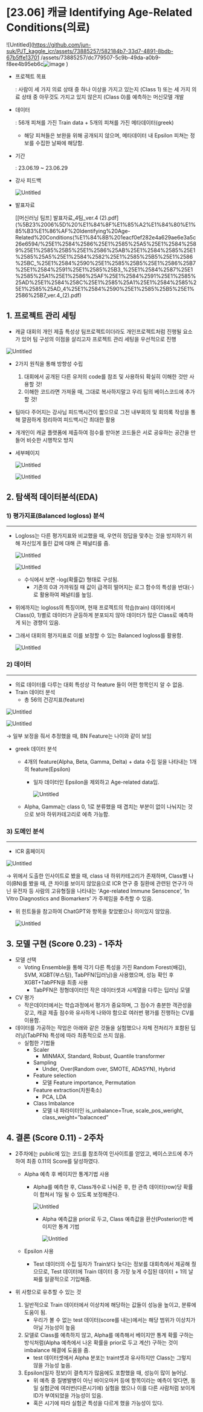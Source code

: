 # [23.06] 캐글 Identifying Age-Related Conditions(의료)

![Untitled](https://github.com/jun-suk/PJT_kaggle_icr/assets/73885257/582184b7-33d7-4891-8bdb-67b5ffe13701 /assets/73885257/dc779507-5c9b-49da-a0b9-f8ee4b95eb6c![image](https://github.com/jun-suk/PJT_kaggle_icr/assets/73885257/023e5e96-b6f0-4274-a48c-c3a2a7c0fe01)
)

- 프로젝트 목표
    
    : 사람이 세 가지 의료 상태 중 하나 이상을 가지고 있는지 (Class 1) 또는 세 가지 의료 상태 중 아무것도 가지고 있지 않은지 (Class 0)를 예측하는 머신모델 개발
    

- 데이터
    
    : 56개 피쳐를 가진 Train data + 5개의 피쳐를 가진 메타데이터(greek)
    
    - 해당 피쳐들은 보완을 위해 공개되지 않으며, 메타데이터 내 Epsilon 피쳐는 정보를 수집한 날짜에 해당함.

- 기간
    
    : 23.06.19 ~ 23.06.29
    

- 강사 피드백
    
    ![Untitled](https://github.com/jun-suk/PJT_kaggle_icr/assets/73885257/2afbe9f3-06b7-4c01-8f13-72ab64d23ec7![image](https://github.com/jun-suk/PJT_kaggle_icr/assets/73885257/94970dc2-b175-42bd-9325-a0b520dd5349)
)
    

- 발표자료
    
    [[머신러닝 팀프] 발표자료_4팀_ver.4 (2).pdf](%5B23%2006%5D%20%E1%84%8F%E1%85%A2%E1%84%80%E1%85%B3%E1%86%AF%20Identifying%20Age-Related%20Conditions(%E1%84%8B%201eacf0ef282e4a629ae6e3a5c26e6594/%25E1%2584%2586%25E1%2585%25A5%25E1%2584%2589%25E1%2585%25B5%25E1%2586%25AB%25E1%2584%2585%25E1%2585%25A5%25E1%2584%2582%25E1%2585%25B5%25E1%2586%25BC_%25E1%2584%2590%25E1%2585%25B5%25E1%2586%25B7%25E1%2584%2591%25E1%2585%25B3_%25E1%2584%2587%25E1%2585%25A1%25E1%2586%25AF%25E1%2584%2591%25E1%2585%25AD%25E1%2584%258C%25E1%2585%25A1%25E1%2584%2585%25E1%2585%25AD_4%25E1%2584%2590%25E1%2585%25B5%25E1%2586%25B7_ver.4_(2).pdf)
    

## 1.  프로젝트 관리 세팅

- 캐글 대회의 개인 제출 특성상 팀프로젝트이더라도 개인프로젝트처럼 진행될 요소가 있어 팀 구성의 이점을 살리고자 프로젝트 관리 세팅을 우선적으로 진행

![Untitled](https://github.com/jun-suk/PJT_kaggle_icr/assets/73885257/119065f3-f320-410e-936e-a2285580dc44![image](https://github.com/jun-suk/PJT_kaggle_icr/assets/73885257/3d198628-469b-44ab-9897-26ebfa23902e)
)

- 2가지 원칙을 통해 방향성 수립
    1. 대회에서 공개된 다른 유저의 code를 참조 및 사용하되 확실히 이해한 것만 사용할 것!
    2. 이해한 코드라면 가져올 때, 그대로 복사하지말고 우리 팀의 베이스코드에 추가할 것!
- 팀마다 주어지는 강사님 피드백시간이 짧으므로 그전 내부회의 및 회의록 작성을 통해 깔끔하게 정리하여 피드백시간 최대한 활용
- 개개인이 캐글 플랫폼에 제출하여 점수를 받아본 코드들은 서로 공유하는 공간을 만들어 비슷한 시행착오 방지
- 세부페이지
    
    ![Untitled](https://github.com/jun-suk/PJT_kaggle_icr/assets/73885257/10c323b8-c545-47f4-8b31-83a8a3e753c6![image](https://github.com/jun-suk/PJT_kaggle_icr/assets/73885257/60e72f05-2b31-4b4c-89b4-2211d0ebcc03)
)
    
    ![Untitled](https://github.com/jun-suk/PJT_kaggle_icr/assets/73885257/53ec2299-e716-4820-8a0a-b4ffac8eeea2![image](https://github.com/jun-suk/PJT_kaggle_icr/assets/73885257/7cc75e49-1450-4f35-a794-74c74be8bc3d)
)
    

## 2.  탐색적 데이터분석(EDA)

### 1) 평가지표(Balanced logloss) 분석

---

- Logloss는 다른 평가지표와 비교했을 때, 우연히 정답을 맞추는 것을 방지하기 위해 자신있게 틀린 값에 대해 큰 페널티를 줌.
    
    ![Untitled](https://github.com/jun-suk/PJT_kaggle_icr/assets/73885257/1ce74bdd-cc20-43e9-9de7-ecdb263dc81a![image](https://github.com/jun-suk/PJT_kaggle_icr/assets/73885257/4266726e-38fe-4b32-ba5c-a23fcb82a500)
)
    
    ![Untitled](https://github.com/jun-suk/PJT_kaggle_icr/assets/73885257/6dbad440-0e31-4693-9eb3-51cf5fb13f93![image](https://github.com/jun-suk/PJT_kaggle_icr/assets/73885257/03bc1469-a864-4a85-8a77-a151b4539c31)
)
    
    - 수식에서 보면 -log(확률값) 형태로 구성됨.
        - 기존의 0과 가까워질 때 값이 급격히 떨어지는 로그 함수의 특성을 반대(-)로 활용하여 페널티를 높임.
- 위에까지는 logloss의 특징이며, 현재 프로젝트의 학습(train) 데이터에서 Class(0, 1)별로 데이터가 균등하게 분포되지 않아 데이터가 많은 Class로 예측하게 되는 경향이 있음.
- 그래서 대회의 평가지표로 이를 보정할 수 있는 Balanced logloss를 활용함.
    
    ![Untitled](https://github.com/jun-suk/PJT_kaggle_icr/assets/73885257/b65e2249-fb0f-4ff1-b237-55a4df1ec0f8![image](https://github.com/jun-suk/PJT_kaggle_icr/assets/73885257/d3438b37-2d09-4e8a-aefc-bb2165c52c33)
)
    

### 2) 데이터

---

- 의료 데이터를 다루는 대회 특성상 각 feature 들이 어떤 항목인지 알 수 없음.
- Train 데이터 분석
    - 총 56의 건강지표(feature)

![Untitled](https://github.com/jun-suk/PJT_kaggle_icr/assets/73885257/23cfcb68-c509-4c10-abc3-b04b48e37b18![image](https://github.com/jun-suk/PJT_kaggle_icr/assets/73885257/096cbbc6-5c56-460a-9555-38ef45cb0aa2)
)

![Untitled](https://github.com/jun-suk/PJT_kaggle_icr/assets/73885257/31574c7a-![image](https://github.com/jun-suk/PJT_kaggle_icr/assets/73885257/4cc32220-41ba-4b24-9c1c-1e5300e9c512)
)

→ 일부 보정을 줘서 추정했을 때, BN Feature는 나이와 같이 보임

- greek 데이터 분석
    - 4개의 feature(Alpha, Beta, Gamma, Delta) + data 수집 일을 나타내는 1개의 feature(Epsilon)
        - 일자 데이터인 Epsilon을 제외하고 Age-related data임.
            
            ![Untitled](https://github.com/jun-suk/PJT_kaggle_icr/assets/73885257/e0d68160-4980-45d7-9d96-6983487da9ff![image](https://github.com/jun-suk/PJT_kaggle_icr/assets/73885257/a6632d82-ee0e-4046-b91b-fb17ca1299c1)
)
            
    - Alpha, Gamma는 class 0, 1로 분류했을 때 겹치는 부분이 없이 나눠지는 것으로 보아 하위카테고리로 에측 가능함.

### 3) 도메인 분석

---

- ICR 홈페이지

![Untitled](https://github.com/jun-suk/PJT_kaggle_icr/assets/73885257/015f274a-b816-4fd2-9edb-cea91902c9ba![image](https://github.com/jun-suk/PJT_kaggle_icr/assets/73885257/f37373b8-c059-4315-897a-79bdafe95a7c)
)

→ 위에서 도출한 인사이트로 봤을 때, class 내 하위카테고리가 존재하며, Class별 나이(BN)를 봤을 때, 큰 차이를 보이지 않았음으로 ICR 연구 중 질환에 관련된 연구가 아닌 유전자 등 사람의 고유형질을 나타내는 ‘Age-related Immune Senscence’, ‘In Vitro Diagnostics and Biomarkers’ 가 주제임을 추측할 수 있음. 

- 위 힌트들을 참고하여 ChatGPT와 항목을 찾았봤으나 의미있지 않았음.
    
    ![Untitled](https://github.com/jun-suk/PJT_kaggle_icr/assets/73885257/207964f1-14ed-4961-b871-2ba09d69a8bf![image](https://github.com/jun-suk/PJT_kaggle_icr/assets/73885257/3827cae2-9a7c-4e2d-8249-681ec2850f15)
)
    

## 3.  모델 구현 (Score 0.23) - 1주차

- 모델 선택
    - Voting Ensemble을 통해 각기 다른 특성을 가진 Random Forest(배깅), SVM, XGBT(부스팅), TabPFN(딥러닝)을 사용했으며, 성능 확인 후 XGBT+TabPFN을 최종 사용
        - TabPFN은 정형데이터인 작은 데이터셋과 시계열을 다루는 딥러닝 모델
- CV 평가
    - 작은데이터에서는 학습과정에서 평가가 중요하며, 그 점수가 충분한 객관성을 갖고, 캐글 제출 점수와 유사하게 나와야 함으로 여러번 평가를 진행하는 CV를 이용함.
- 데이터를 가공하는 작업은 아래와 같은 것들을 실험했으나 자체 전처리가 포함된 딥러닝(TabPFN) 특성에 따라 최종적으로 쓰지 않음.
    - 실험한 기법들
        - Scaler
            - MINMAX, Standard, Robust, Quantile transformer
        - Sampling
            - Under, Over(Random over, SMOTE, ADASYN), Hybrid
        - Feature selection
            - 모델 Feature importance, Permutation
        - Feature extraction(차원축소)
            - PCA, LDA
        - Class Imbalance
            - 모델 내 파라미터인 is_unbalance=True, scale_pos_weright, class_weight=”balacnced”

## 4. 결론 (Score 0.11) - 2주차

- 2주차에는 public에 있는 코드를 참조하여 인사이트를 얻었고, 베이스코드에 추가하여 최종 0.11의 Score를 달성하였다.
    - Alpha 예측 후 베이지안 통계기법 사용
        - Alpha를 예측한 후, Class개수로 나눠준 후, 한 관측 데이터(row)당 확률이 합쳐서 1일 될 수 있도록 보정해준다.
            
            ![Untitled](https://github.com/jun-suk/PJT_kaggle_icr/assets/73885257/ba8155cb-ff2a-4fe5-a78b-1f46173da64b![image](https://github.com/jun-suk/PJT_kaggle_icr/assets/73885257/2843feac-d8df-4a87-a87b-7e06a1cf3264)
)
            
            - Alpha 예측값을 prior로 두고, Class 예측값을 환산(Posterior)한 베이지안 통계 기법
                
                ![Untitled](https://github.com/jun-suk/PJT_kaggle_icr/assets/73885257/9db9d2b6-6fab-4b4e-aa1b-9544ddc68b0d![image](https://github.com/jun-suk/PJT_kaggle_icr/assets/73885257/7924208d-f766-4f6c-9762-d0a010cfa479)
)
                
    - Epsilon 사용
        - Test 데이터의 수집 일자가 Train보다 늦다는 정보를 대회측에서 제공해 줬으므로, Test 데이터에 Train 데이터 중 가장 늦게 수집된 데이터 + 1의 날짜를 일괄적으로 기입해줌.
        
         
        
- 위 사항으로 유추할 수 있는 것
    1. 일반적으로 Train 데이터에서 이상치에 해당하는 값들이 성능을 높이고, 분류에 도움이 됨.
        - 우리가 볼 수 없는 test 데이터(score를 내는)에서는 해당 범위가 이상치가 아닐 가능성이 높음
    2. 모델로 Class를 예측하지 않고, Alpha를 예측해서 베이지안 통계 확률 구하는 방식처럼(Alpha 예측에서 나온 확률을 prior로 두고 계산) 구하는 것이 imbalance 해결에 도움을 줌.
        - test 데이터셋에서 Alpha 분포는 traint셋과 유사하지만 Class는 그렇지 않을 가능성 높음.
    3. Epsilon(일자 정보)이 결측치가 많음에도 포함했을 때, 성능이 많이 늘어남.
        - 위 예측 중 질병발병이 아닌 바이오마커 등에 항목이라는 예측이 맞다면, 동일 실험군에 여러번(다른시기에) 실험을 했으나 이를 다른 사람처럼 보이게 ID가 부여되었을 가능성이 있음.
        - 혹은 시기에 따라 실험군 특성을 다르게 했을 가능성이 있다.
